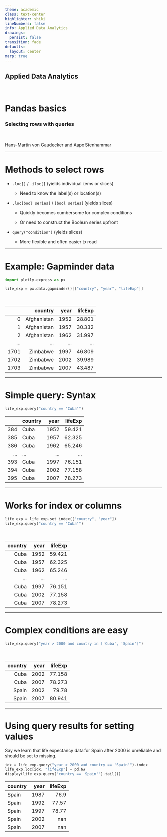 ```yaml
---
theme: academic
class: text-center
highlighter: shiki
lineNumbers: false
info: Applied Data Analytics
drawings:
  persist: false
transition: fade
defaults:
  layout: center
marp: true
---
```


## Applied Data Analytics

<br>

# Pandas basics

### Selecting rows with queries

<br>

Hans-Martin von Gaudecker and Aapo Stenhammar

---

# Methods to select rows

- `.loc[]` / `.iloc[]` (yields individual items or slices)

  - Need to know the label(s) or location(s)

- `.loc[bool series]` / `[bool series]` (yields slices)

  - Quickly becomes cumbersome for complex conditions

  - Or need to construct the Boolean series upfront

- `query("condition")` (yields slices)

  - More flexible and often easier to read

---

# Example: Gapminder data

```python
import plotly.express as px

life_exp = px.data.gapminder()[["country", "year", "lifeExp"]]
```

<br/>

<div class="flex">
<div>

|      |     country | year | lifeExp |
| ---: | ----------: | ---: | ------: |
|    0 | Afghanistan | 1952 |  28.801 |
|    1 | Afghanistan | 1957 |  30.332 |
|    2 | Afghanistan | 1962 |  31.997 |
|  ... |         ... |  ... |     ... |
| 1701 |    Zimbabwe | 1997 |  46.809 |
| 1702 |    Zimbabwe | 2002 |  39.989 |
| 1703 |    Zimbabwe | 2007 |  43.487 |

</div>
</div>

---

# Simple query: Syntax

```python
life_exp.query("country == 'Cuba'")
```

<div class="flex">
<div>

|     | country | year | lifeExp |
| --: | :------ | ---: | ------: |
| 384 | Cuba    | 1952 |  59.421 |
| 385 | Cuba    | 1957 |  62.325 |
| 386 | Cuba    | 1962 |  65.246 |
| ... | ...     |  ... |     ... |
| 393 | Cuba    | 1997 |  76.151 |
| 394 | Cuba    | 2002 |  77.158 |
| 395 | Cuba    | 2007 |  78.273 |

</div>
</div>

---

# Works for index or columns

<div class="flex">
<div>

```python
life_exp = life_exp.set_index(["country", "year"])
life_exp.query("country == 'Cuba'")
```

<br/>

| country | year | lifeExp |
| ------: | ---: | ------: |
|    Cuba | 1952 |  59.421 |
|    Cuba | 1957 |  62.325 |
|    Cuba | 1962 |  65.246 |
|     ... |  ... |     ... |
|    Cuba | 1997 |  76.151 |
|    Cuba | 2002 |  77.158 |
|    Cuba | 2007 |  78.273 |

</div>
</div>

---

# Complex conditions are easy

```python
life_exp.query("year > 2000 and country in ['Cuba', 'Spain']")
```

<br/>

<div class="flex">
<div>

| country | year | lifeExp |
| ------: | ---: | ------: |
|    Cuba | 2002 |  77.158 |
|    Cuba | 2007 |  78.273 |
|   Spain | 2002 |   79.78 |
|   Spain | 2007 |  80.941 |

</div>
</div>

---

# Using query results for setting values

Say we learn that life expectancy data for Spain after 2000 is unreliable and should be set to missing.

```python
idx = life_exp.query("year > 2000 and country == 'Spain'").index
life_exp.loc[idx, "lifeExp"] = pd.NA
display(life_exp.query("country == 'Spain'").tail())
```

<div class="flex">
<div>

| country | year | lifeExp |
| :------ | ---: | ------: |
| Spain   | 1987 |    76.9 |
| Spain   | 1992 |   77.57 |
| Spain   | 1997 |   78.77 |
| Spain   | 2002 |     nan |
| Spain   | 2007 |     nan |

</div>
</div>
